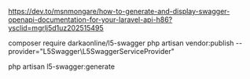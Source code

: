 

https://dev.to/msnmongare/how-to-generate-and-display-swagger-openapi-documentation-for-your-laravel-api-h86?ysclid=mgrlj5d1uz202515495

composer require darkaonline/l5-swagger
php artisan vendor:publish --provider="L5Swagger\L5SwaggerServiceProvider"


php artisan l5-swagger:generate
